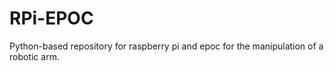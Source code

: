 # RPi-EPOC
Python-based repository for raspberry pi and epoc for the manipulation of a robotic arm.
